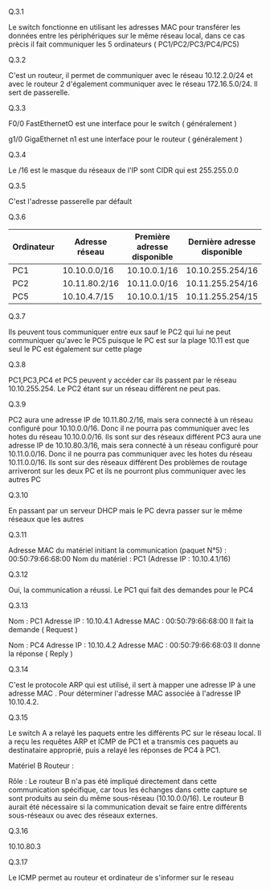 Q.3.1

Le switch fonctionne en utilisant les adresses MAC pour transférer les données entre les périphériques sur le même réseau local, dans ce cas prècis il fait communiquer les 5 ordinateurs ( PC1/PC2/PC3/PC4/PC5)


Q.3.2

C'est un routeur, il permet de communiquer avec le réseau 10.12.2.0/24 et avec le routeur 2 d'également communiquer avec le réseau 172.16.5.0/24. Il sert de passerelle.

Q.3.3

F0/0 FastEthernetO est une interface pour le switch ( généralement )

g1/0 GigaEthernet n1 est une interface pour le routeur  ( généralement )

Q.3.4 

Le /16 est le masque du réseaux de l'IP sont CIDR qui est 255.255.0.0

Q.3.5

C'est l'adresse passerelle par défault

Q.3.6

| Ordinateur | Adresse réseau    | Première adresse disponible | Dernière adresse disponible | Adresse Broadcast     |
|------------|--------------------|-----------------------------|-----------------------------|-----------------------|
| PC1        | 10.10.0.0/16       | 10.10.0.1/16                | 10.10.255.254/16            | 10.10.255.255/16      |
| PC2        | 10.11.80.2/16      | 10.11.0.0/16                | 10.11.255.254/16            | 10.11.255.255/16      |
| PC5        | 10.10.4.7/15       | 10.10.0.1/15                | 10.11.255.254/15            | 10.11.255.255/15      |

Q.3.7

Ils peuvent tous communiquer entre eux sauf le PC2 qui lui ne peut communiquer qu'avec le PC5 puisque le PC est sur la plage 10.11 est que seul le PC est également sur cette plage 

Q.3.8

PC1,PC3,PC4 et PC5 peuvent y accéder car ils passent par le réseau 10.10.255.254. Le PC2 étant sur un réseau différent ne peut pas.

Q.3.9

 PC2 aura une adresse IP de 10.11.80.2/16, mais sera connecté à un réseau configuré pour 10.10.0.0/16. Donc il ne pourra pas communiquer avec les hotes du réseau 10.10.0.0/16. Ils sont sur des réseaux différent
 PC3 aura une adresse IP de 10.10.80.3/16, mais sera connecté à un réseau configuré pour 10.11.0.0/16. Donc il ne pourra pas communiquer avec les hotes du réseau 10.11.0.0/16. Ils sont sur des réseaux différent
 Des problèmes de routage arriveront sur les deux PC et ils ne pourront plus communiquer avec les autres PC

 Q.3.10

 En passant par un serveur DHCP mais le PC devra passer sur le même réseaux que les autres 


Q.3.11

Adresse MAC du matériel initiant la communication (paquet N°5) : 00:50:79:66:68:00
Nom du matériel : PC1 (Adresse IP : 10.10.4.1/16)


Q.3.12

Oui, la communication a réussi.
Le PC1 qui fait des demandes pour le PC4


Q.3.13

Nom : PC1
Adresse IP : 10.10.4.1
Adresse MAC : 00:50:79:66:68:00
Il fait la demande ( Request )


Nom : PC4
Adresse IP : 10.10.4.2
Adresse MAC : 00:50:79:66:68:03
Il donne la réponse ( Reply )

Q.3.14

C'est le protocole ARP qui est utilisé, il sert à mapper une adresse IP  à une adresse MAC . Pour déterminer l'adresse MAC associée à l'adresse IP 10.10.4.2.

Q.3.15


Le switch A a relayé les paquets entre les différents PC sur le réseau local. Il a reçu les requêtes ARP et ICMP de PC1 et a transmis ces paquets au destinataire approprié, puis a relayé les réponses de PC4 à PC1.

Matériel B Routeur :

Rôle : Le routeur B n'a pas été impliqué directement dans cette communication spécifique, car tous les échanges dans cette capture se sont produits au sein du même sous-réseau (10.10.0.0/16). Le routeur B aurait été nécessaire si la communication devait se faire entre différents sous-réseaux ou avec des réseaux externes.

Q.3.16

10.10.80.3

Q.3.17

Le ICMP permet au routeur et ordinateur de s'informer sur le reseau
 
